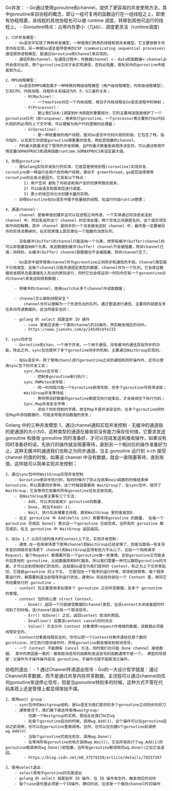 
Go并发：
    - Go通过使用goroutine和channel，提供了更容易的并发使用方法，其中goroutine来自协程的概念，即让一组可复用的函数运行在一组线程之上，即使有协程阻塞，该线程的其他协程也可以被 runtime 调度，转移到其他可运行的线程上。
    - Goroutine特点：占用内存更小（几kb）、调度更灵活（runtime调度)

    1、CSP并发模型：
        - Go语言中实现了两种并发模型，一种是我们熟悉的线程和锁并发模型，它主要依赖于共享内存实现。另一种是Go语言倡导使用的CSP（communicating sequential processes）通信顺序进程模型，是通过Goroutine和Channel来实现的。
        - 通信机制channel，在通信过程中，传数据channel <- data和取数据<-channel必然会成对出现，两个goroutine之间才会实现通信，否则必阻塞，直到另外的goroutine传或者取为止。

    2、MPG线程模型：
        - Go语言的MPG模型属于一种特殊的两级线程模型（用户级线程模型、内核级线程模型），它将CPU、内核线程、线程的关系描述为M、P、G三者的关系；
            - M(Machine)：
                - 一个machine对应一个内核线程，相当于内核线程在Go语言进程中的映射；
            - P(Processor)：
                - 是让我们从N:1调度到M:N调度的重要部分，它的主要用途就是维护了一个goroutine队列（即runqueue），用来执行goroutine，一个processor表示要执行Go代码片段的所必须的上下文环境，可以理解为用户代码逻辑的处理器；
            - G(Goroutine)：
                - 是一种轻量级的用户线程，是对Go语言中代码片段的封装，它包含了栈，指令指针，以及其它对调度goroutine很重要的信息，例如其阻塞的channel。
        - P的最大数量决定了程序的并发规模，且P的最大数量是由程序决定的。可以通过修改环境变量GOMAXPROCS和调用函数runtime.GOMAXPROCS来设定最大值。

    3、协程goroutine：
        - 是Golang实际并发执行的实体，它底层是使用协程(coroutine)实现并发，coroutine是一种运行在用户态的用户线程，类似于 greenthread，go底层选择使用coroutine的出发点是因为，它具有以下特点：
            1) 用户空间 避免了内核态和用户态的切换导致的成本。
            2) 可以由语言和框架层进行调度。
            3) 更小的栈空间允许创建大量的实例。
        - 协程Goroutine在Go语言中属于轻量级的线程，在运行时由runtim管理；

    4、通道channel：
        - channel 是被单独创建并且可以在进程之间传递，一个实体通过将消息发送到channel 中，然后有监听这个 channel 的实体处理，两个实体之间是匿名的，这个就实现实体中间的解耦，其中 channel 是同步的一个消息被发送到 channel 中，最终是一定要被另外的实体消费掉的，在实现原理上其实类似一个阻塞的消息队列。

        - 没有缓冲(buffer)的channel只能容纳一个元素，而带有缓冲(buffer)channel则可以非阻塞容纳N个元素。发送数据到缓冲(buffer) channel不会被阻塞，除非channel已满；同样的，从缓冲(buffer) channel取数据也不会被阻塞，除非channel空了。

        - Go语言中倡导使用channel作为gorountine之间同步和通信的手段。Channel类型属于引用类型，且每个channel只能传递固定类型的数据，channel作为一个队列，它会保证数据收发顺序总是遵循先入先出的原则进行，同时它也会保证同一时刻内仅有一个gorountine访问channel来发送和获取数据；

        - 带缓冲的channel，使用switch从多个channel中读取数据；

        - channel怎么做到线程安全？
            channel也可以理解为一个先进先出的队列，通过管道进行通信，主要目的就是在多任务间传递数据的，这当然是安全的；

        - golang 的 select 就是监听 IO 操作
            - case 里面应该是一个面向channel的IO操作，然后触发相应的动作。
            - https://www.jianshu.com/p/245d9cbfe132
    
    5、sync同步包
        - Goroutine和chan，一个用于并发，一个用于通信。没有缓冲的通信具有同步的功能，除此之外，sync包也提供了多个goroutine同步的机制，主要通过WaitGroup实现的。

        - 在Go语言中，除了使用channl进行gorountine之间的通信和同步操作外，还可以使用sync包下的并发工具；
            sync.Mutex互斥锁：
                - 控制多goroutine串行执行；
            sync.RWMutex读写锁：
                - 同一时间段只能一个Goroutine获得写锁，但多个goroutine可获得读锁；
            WaitGroup并发等待组：
                - 等待预设好数量的goroutine都提交执行结束后，才会继续往下执行代码；
            Sync.Map并发安全字典：
                - 添加了同步控制的字典，原生Map不是并发安全的，在多个goroutine同时往Map中添加数据时，可能会导致添加数据的丢失；
    
Golang 中的三种并发模型
    1、通过channel通知实现并发控制
        - 无缓冲的通道指的是通道的大小为0，这种类型的通道在接收前没有能力保存任何值，它要求发送 goroutine 和接收 goroutine 同时准备好，才可以完成发送和接收操作，如果没有同时准备好的话，先执行的操作就会阻塞等待，直到另一个相对应的操作准备好为止。这种无缓冲的通道我们也称之为同步通道。当主 goroutine 运行到 <-ch 接受 channel 的值的时候，如果该 channel 中没有数据，就会一直阻塞等待，直到有值，这样就可以简单实现并发控制；

    2、通过sync包中的WaitGroup实现并发控制
        - Goroutine是异步执行的，有的时候为了防止在结束main函数的时候结束掉Goroutine，所以需要同步等待，这个时候就需要用 WaitGroup了，在sync包中，提供了WaitGroup，它会等待它收集的所有goroutine任务全部完成。
        - 在WaitGroup里主要有三个方法:
            - Add, 可以添加或减少 goroutine的数量.
            - Done, 相当于Add(-1).
            - Wait, 执行后会堵塞主线程，直到WaitGroup 里的值减至0.
        - 在主 goroutine 中 Add(delta int) 索要等待goroutine 的数量。 在每一个 goroutine 完成后 Done() 表示这一个goroutine 已经完成，当所有的 goroutine 都完成后，在主 goroutine 中 WaitGroup 返回返回。

    3、在Go 1.7 以后引进的强大的Context上下文，实现并发控制：
        - 通常,在一些简单场景下使用channel和WaitGroup已经足够了，但是当面临一些复杂多变的网络并发场景下 channel和WaitGroup显得有些力不从心了。比如一个网络请求Request，每个Request 都需要开启一个goroutine做一些事情，这些goroutine又可能会开启其他的 goroutine，比如数据库和RPC服务。所以我们需要一种可以跟踪goroutine的方案，才可以达到控制他们的目的，这就是Go语言为我们提供的 Context，称之为上下文非常贴切，它就是goroutine 的上下文。 它是包括一个程序的运行环境、现场和快照等。每个程序要运行时，都需要知道当前程序的运行状态，通常Go 将这些封装在一个 Context 里，再将它传给要执行的 goroutine 。
        - context 包主要是用来处理多个 goroutine 之间共享数据，及多个 goroutine 的管理。
        - context 包的核心是 struct Context，
            - Done() 返回一个只能接受数据的channel类型，当该context关闭或者超时时间到了的时候，该channel就会有一个取消信号，
            - Err() 在Done() 之后，返回context 取消的原因。
            - Deadline() 设置该context cancel的时间点
            - Value() 方法允许 Context 对象携带request作用域的数据，该数据必须是线程安全的。
        - Context对象是线程安全的，你可以把一个Context对象传递给任意个数的gorotuine，对它执行取消操作时，所有goroutine都会接收到取消信号。
        - 一个 Context 不能拥有 Cancel 方法，同时我们也只能 Done channel 接收数据。 其中的原因是一致的：接收取消信号的函数和发送信号的函数通常不是一个。 典型的场景是：父操作为子操作操作启动 goroutine，子操作也就不能取消父操作。

协程的退出：
    - 1 通过Channel传递退出信号
        - Go的一大设计哲学就是：通过Channel共享数据，而不是通过共享内存共享数据。主流程可以通过channel向任何goroutine发送停止信号，但是当goroutine特别多的时候，这种方式不管在代码美观上还是管理上都显得笨拙不堪。
 
    2、使用wait group：
        - sync包中的Waitgroup结构，是Go语言为我们提供的多个goroutine之间同步的好刀
        - 通常情况下，我们像下面这样使用waitgroup:
            - 创建一个Waitgroup的实例，假设此处我们叫它wg
            - 在每个goroutine启动的时候，调用wg.Add(1)，这个操作可以在goroutine启动之前调用，也可以在goroutine里面调用。当然，也可以在创建n个goroutine前调用wg.Add(n)
            - 当每个goroutine完成任务后，调用wg.Done()
            - 在等待所有goroutine的地方调用wg.Wait()，它在所有执行了wg.Add(1)的goroutine都调用完wg.Done()前阻塞，当所有goroutine都调用完wg.Done()之后它会返回。
            - https://blog.csdn.net/m0_37579159/article/details/79257397
 
    3、使用select退出：
        - select常用于gorotine的完美退出
        - golang 的 select 就是监听 IO 操作，当 IO 操作发生时，触发相应的动作
        - 每个case语句里必须是一个IO操作，确切的说，应该是一个面向channel的IO操作